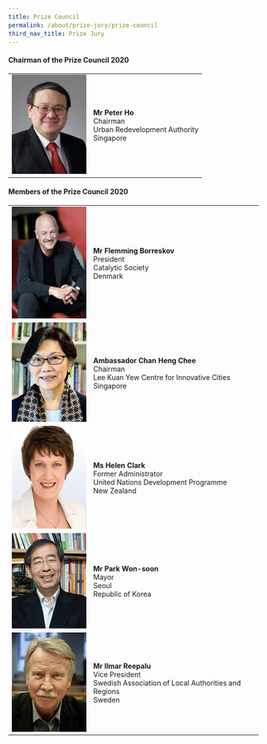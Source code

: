 ```yaml
---
title: Prize Council
permalink: /about/prize-jury/prize-council
third_nav_title: Prize Jury
---
```


#### **Chairman of the Prize Council 2020**

<table style="width: 100%;" border="0" cellpadding="0px">
<tbody>
<tr>
<td style="width: 150px;"><img src="/images/jury/peter-ho.jpg" alt="Peter Ho" /></td>
<td><strong>Mr Peter Ho</strong><br />Chairman<br />Urban Redevelopment Authority<br />Singapore</td>
</tr>
</tbody>
</table>

#### **Members of the Prize Council 2020**

<table style="width: 100%;" border="0" cellpadding="0px">
<tbody>
<tr>
<td style="width: 150px;"><img src="/images/jury/flemming-borreskov.jpg" alt="Flemming Borreskov" /></td>
<td><strong>Mr Flemming Borreskov</strong><br />President<br />Catalytic Society<br />Denmark</td>
</tr>
<tr>
<td><img src="/images/jury/chan-heng-chee.jpg" alt="Chan Heng Chee" /></td>
<td><strong>Ambassador Chan Heng Chee</strong><br />Chairman<br />Lee Kuan Yew Centre for Innovative Cities<br />Singapore</td>
</tr>
<tr>
<td><img src="/images/jury/helen-clark.jpg" alt="Helen Clark" /></td>
<td><strong>Ms Helen Clark</strong><br />Former Administrator<br />United Nations Development Programme<br />New Zealand</td>
</tr>
<tr>
<td><img src="/images/jury/park-won-soon.png" alt="Park Won-soon" /></td>
<td><strong>Mr Park Won-soon</strong><br />Mayor<br />Seoul<br />Republic of Korea</td>
</tr>
<tr>
<td><img src="/images/jury/ilmar-reepalu.jpg" alt="Ilmar Reepalu" /></td>
<td><strong>Mr Ilmar Reepalu</strong><br />Vice President<br />Swedish Association of Local Authorities and Regions<br />Sweden</td>
</tr> 
</tbody>
</table>
